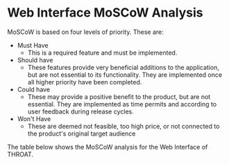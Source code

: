 # Web Interface MoSCoW Analysis

MoSCoW is based on four levels of priority. These are:

- Must Have
    - This is a required feature and must be implemented.
- Should have
    - These features provide very beneficial additions to the application, but are not essential to its functionality.
      They are implemented once all higher priority have been completed.
- Could have
    - These may provide a positive benefit to the product, but are not essential. They are implemented as time permits
      and according to user feedback during release cycles.
- Won't Have
    - These are deemed not feasible, too high price, or not connected to the product's original target audience

The table below shows the MoSCoW analysis for the Web Interface of THROAT.

